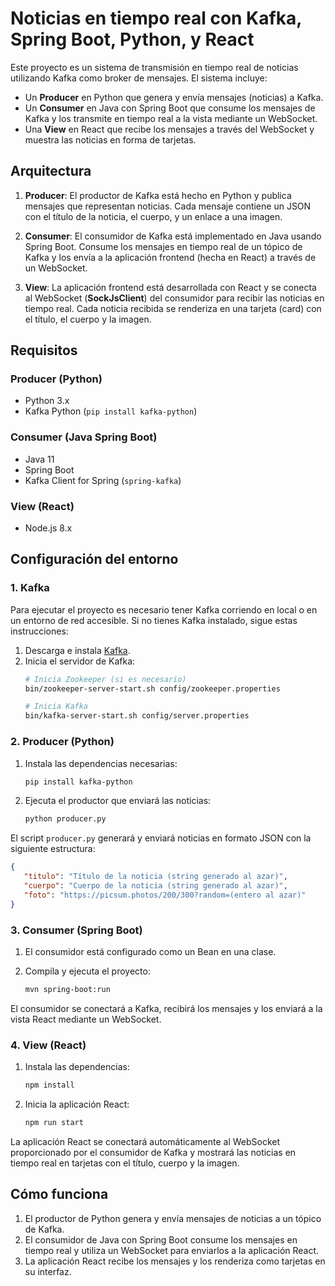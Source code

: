 # Noticias en tiempo real con Kafka, Spring Boot, Python, y React

Este proyecto es un sistema de transmisión en tiempo real de noticias utilizando Kafka como broker de mensajes. El sistema incluye:

- Un **Producer** en Python que genera y envía mensajes (noticias) a Kafka.
- Un **Consumer** en Java con Spring Boot que consume los mensajes de Kafka y los transmite en tiempo real a la vista mediante un WebSocket.
- Una **View** en React que recibe los mensajes a través del WebSocket y muestra las noticias en forma de tarjetas.

## Arquitectura

1. **Producer**: El productor de Kafka está hecho en Python y publica mensajes que representan noticias. Cada mensaje contiene un JSON con el título de la noticia, el cuerpo, y un enlace a una imagen.
   
2. **Consumer**: El consumidor de Kafka está implementado en Java usando Spring Boot. Consume los mensajes en tiempo real de un tópico de Kafka y los envía a la aplicación frontend (hecha en React) a través de un WebSocket.

3. **View**: La aplicación frontend está desarrollada con React y se conecta al WebSocket (**SockJsClient**) del consumidor para recibir las noticias en tiempo real. Cada noticia recibida se renderiza en una tarjeta (card) con el título, el cuerpo y la imagen.

## Requisitos

### Producer (Python)
- Python 3.x
- Kafka Python (`pip install kafka-python`)

### Consumer (Java Spring Boot)
- Java 11
- Spring Boot
- Kafka Client for Spring (`spring-kafka`)

### View (React)
- Node.js 8.x

## Configuración del entorno

### 1. Kafka
Para ejecutar el proyecto es necesario tener Kafka corriendo en local o en un entorno de red accesible. Si no tienes Kafka instalado, sigue estas instrucciones:

1. Descarga e instala [Kafka](https://kafka.apache.org/quickstart).
2. Inicia el servidor de Kafka:
   ```bash
   # Inicia Zookeeper (si es necesario)
   bin/zookeeper-server-start.sh config/zookeeper.properties
   
   # Inicia Kafka
   bin/kafka-server-start.sh config/server.properties
   ```

### 2. Producer (Python)
1. Instala las dependencias necesarias:
   ```bash
   pip install kafka-python
   ```

2. Ejecuta el productor que enviará las noticias:
   ```bash
   python producer.py
   ```

El script `producer.py` generará y enviará noticias en formato JSON con la siguiente estructura:
```json
{
   "titulo": "Título de la noticia (string generado al azar)",
   "cuerpo": "Cuerpo de la noticia (string generado al azar)",
   "foto": "https://picsum.photos/200/300?random=(entero al azar)"
}
```

### 3. Consumer (Spring Boot)
1. El consumidor está configurado como un Bean en una clase. 

2. Compila y ejecuta el proyecto:
   ```bash
   mvn spring-boot:run
   ```

El consumidor se conectará a Kafka, recibirá los mensajes y los enviará a la vista React mediante un WebSocket.

### 4. View (React)
1. Instala las dependencias:
   ```bash
   npm install
   ```

2. Inicia la aplicación React:
   ```bash
   npm run start
   ```

La aplicación React se conectará automáticamente al WebSocket proporcionado por el consumidor de Kafka y mostrará las noticias en tiempo real en tarjetas con el título, cuerpo y la imagen.

## Cómo funciona

1. El productor de Python genera y envía mensajes de noticias a un tópico de Kafka.
2. El consumidor de Java con Spring Boot consume los mensajes en tiempo real y utiliza un WebSocket para enviarlos a la aplicación React.
3. La aplicación React recibe los mensajes y los renderiza como tarjetas en su interfaz.

